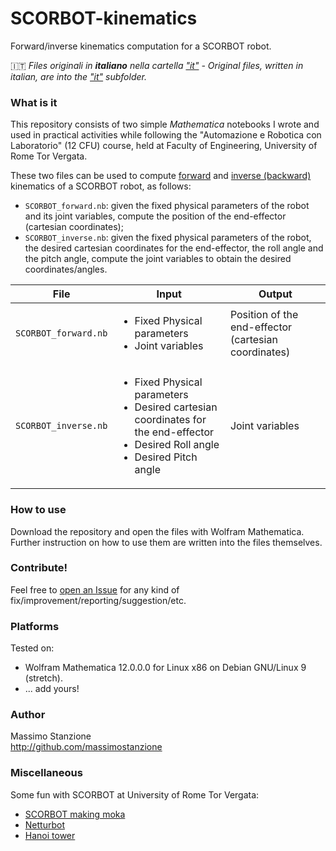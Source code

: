 # SCORBOT-kinematics
Forward/inverse kinematics computation for a SCORBOT robot.

🇮🇹 _Files originali in **italiano** nella cartella ["it"](https://github.com/massimostanzione/SCORBOT-kinematics/it) - Original files, written in italian, are into  the ["it"](https://github.com/massimostanzione/SCORBOT-kinematics/it) subfolder._

### What is it
This repository consists of two simple *Mathematica* notebooks I wrote and used in practical activities while following the "Automazione e Robotica con Laboratorio" (12 CFU) course, held at Faculty of Engineering, University of Rome Tor Vergata.

These two files can be used to compute [forward](https://en.wikipedia.org/wiki/Forward_kinematics "Forward Kinematics - Wikipedia") and [inverse (backward)](https://en.wikipedia.org/wiki/Inverse_kinematics "Inverse (backward) Kinematics - Wikipedia") kinematics of a SCORBOT robot, as follows:
- `SCORBOT_forward.nb`: given the fixed physical parameters of the robot and its joint variables, compute the position of the end-effector (cartesian coordinates);
- `SCORBOT_inverse.nb`: given the fixed physical parameters of the robot, the desired cartesian coordinates for the end-effector, the roll angle and the pitch angle, compute the joint variables to obtain the desired coordinates/angles.

| File  | Input   | Output  |
| ------------ | ------------ | ------------ |
| `SCORBOT_forward.nb`  |<ul><li>Fixed Physical parameters</li><li>Joint variables</li></ul> |Position of the end-effector (cartesian coordinates)   |
| `SCORBOT_inverse.nb`  |<ul><li>Fixed Physical parameters</li><li>Desired cartesian coordinates for the end-effector</li><li>Desired Roll angle</li><li>Desired Pitch angle</li></ul> |Joint variables|

### How to use
Download the repository and open the files with Wolfram Mathematica. Further instruction on how to use them are written into the files themselves.

### Contribute!
Feel free to [open an Issue](https://github.com/massimostanzione/SCORBOT-kinematics/issues/new/choose "open an Issue") for any kind of fix/improvement/reporting/suggestion/etc.

### Platforms
Tested on:
- Wolfram Mathematica 12.0.0.0 for Linux x86 on Debian GNU/Linux 9 (stretch).
- ... add yours!

### Author
Massimo Stanzione</br>
http://github.com/massimostanzione

### Miscellaneous
Some fun with SCORBOT at University of Rome Tor Vergata:
- [SCORBOT making moka](https://www.youtube.com/watch?v=qyYn6U0nG7g)
- [Netturbot](https://www.youtube.com/watch?v=M9mwUqvYef4)
- [Hanoi tower](https://www.youtube.com/watch?v=0VCJ6IQ05f8)

